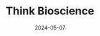 ---  
layout: startup_page  
title: "Think Bioscience"  
id: "thinkbioscience.com"  
permalink: "/thinkbiosciencethinkbioscience.com05072024/"  
website: "https://thinkbioscience.com/"  
funding_round: "Seed+"  
funding_amount: "$6M"  
investors: "YK Bioventures"  
about: "Think Bioscience is a synthetic biology company developing small-molecule therapeutics targeting 'undruggable' proteins. They utilize a unique pocket-finding process, programming microbes to build molecules that bind to functional pockets on challenging protein targets, to discover new drugs. This approach has been applied to various targets including protein tyrosine phosphatases, kinases, proteases, and GTPases."  
markets: "Biotechnology, Pharmaceuticals, Synthetic Biology"  
hq: "Boulder, Colorado, United States"  
founded_year: "2019"  
linkedin: "https://www.linkedin.com/company/think-bioscience"  
twitter: "https://twitter.com/ThinkBioscience"  
instagram: ""  
facebook: ""  
crunchbase: "https://www.crunchbase.com/organization/think-bioscience"  
pitchbook: "https://pitchbook.com/profiles/company/467086-69"  

date_display: "07-May-2024"  
date: "2024-05-07"

# SEO Optimization  
meta_title: "Think Bioscience - Seed+ Funding ($6M)"  
meta_description: "Think Bioscience, Think Bioscience is a synthetic biology company developing small-molecule therapeutics targeting 'undruggable' proteins. They utilize a unique pocket-..."  
meta_keywords: "Think Bioscience, Biotechnology, Pharmaceuticals, Synthetic Biology, Seed+ funding"  
canonical_url: "https://startup.projectstartups.com/thinkbiosciencethinkbioscience.com05072024/"  
---